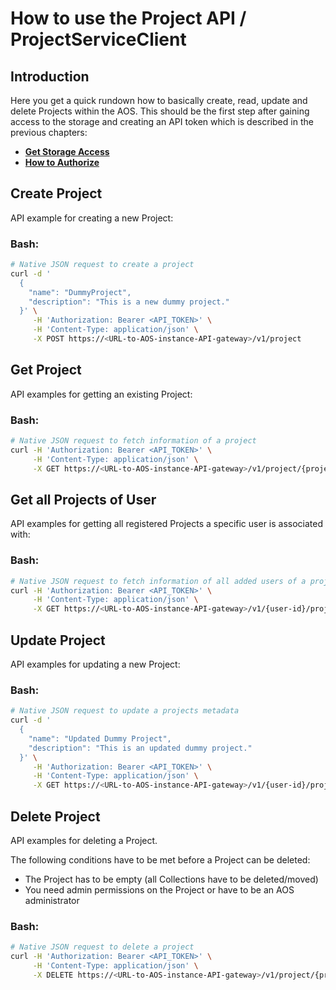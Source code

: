
# How to use the Project API / ProjectServiceClient

## Introduction

Here you get a quick rundown how to basically create, read, update and delete Projects within the AOS.
This should be the first step after gaining access to the storage and creating an API token which is described in the previous chapters: 

* [**Get Storage Access**](01_Get-Storage_Access.md)
* [**How to Authorize**](02_How-To-Auth-Tokens.md)


## Create Project

API example for creating a new Project:

### Bash:
```bash
# Native JSON request to create a project
curl -d '
  {
    "name": "DummyProject", 
    "description": "This is a new dummy project."
  }' \
     -H 'Authorization: Bearer <API_TOKEN>' \
     -H 'Content-Type: application/json' \
     -X POST https://<URL-to-AOS-instance-API-gateway>/v1/project
```


## Get Project

API examples for getting an existing Project:

### Bash:
```bash
# Native JSON request to fetch information of a project
curl -H 'Authorization: Bearer <API_TOKEN>' \
     -H 'Content-Type: application/json' \
     -X GET https://<URL-to-AOS-instance-API-gateway>/v1/project/{project-id}
```


## Get all Projects of User

API examples for getting all registered Projects a specific user is associated with:

### Bash:
```bash
# Native JSON request to fetch information of all added users of a project
curl -H 'Authorization: Bearer <API_TOKEN>' \
     -H 'Content-Type: application/json' \
     -X GET https://<URL-to-AOS-instance-API-gateway>/v1/{user-id}/projects
```


## Update Project

API examples for updating a new Project:

### Bash:
```bash
# Native JSON request to update a projects metadata
curl -d '
  {
    "name": "Updated Dummy Project", 
    "description": "This is an updated dummy project."
  }' \
     -H 'Authorization: Bearer <API_TOKEN>' \
     -H 'Content-Type: application/json' \
     -X GET https://<URL-to-AOS-instance-API-gateway>/v1/{user-id}/projects
```


## Delete Project

API examples for deleting a Project. 

The following conditions have to be met before a Project can be deleted:
* The Project has to be empty (all Collections have to be deleted/moved)
* You need admin permissions on the Project or have to be an AOS administrator

### Bash:
```bash
# Native JSON request to delete a project
curl -H 'Authorization: Bearer <API_TOKEN>' \
     -H 'Content-Type: application/json' \
     -X DELETE https://<URL-to-AOS-instance-API-gateway>/v1/project/{project-id}
```
